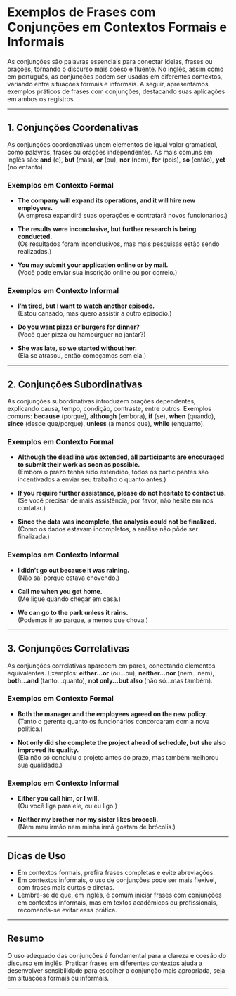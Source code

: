 
# Exemplos de Frases com Conjunções em Contextos Formais e Informais

As conjunções são palavras essenciais para conectar ideias, frases ou orações, tornando o discurso mais coeso e fluente. No inglês, assim como em português, as conjunções podem ser usadas em diferentes contextos, variando entre situações formais e informais. A seguir, apresentamos exemplos práticos de frases com conjunções, destacando suas aplicações em ambos os registros.

---

## 1. Conjunções Coordenativas

As conjunções coordenativas unem elementos de igual valor gramatical, como palavras, frases ou orações independentes. As mais comuns em inglês são: **and** (e), **but** (mas), **or** (ou), **nor** (nem), **for** (pois), **so** (então), **yet** (no entanto).

### Exemplos em Contexto Formal

- **The company will expand its operations, and it will hire new employees.**  
  (A empresa expandirá suas operações e contratará novos funcionários.)

- **The results were inconclusive, but further research is being conducted.**  
  (Os resultados foram inconclusivos, mas mais pesquisas estão sendo realizadas.)

- **You may submit your application online or by mail.**  
  (Você pode enviar sua inscrição online ou por correio.)

### Exemplos em Contexto Informal

- **I’m tired, but I want to watch another episode.**  
  (Estou cansado, mas quero assistir a outro episódio.)

- **Do you want pizza or burgers for dinner?**  
  (Você quer pizza ou hambúrguer no jantar?)

- **She was late, so we started without her.**  
  (Ela se atrasou, então começamos sem ela.)

---

## 2. Conjunções Subordinativas

As conjunções subordinativas introduzem orações dependentes, explicando causa, tempo, condição, contraste, entre outros. Exemplos comuns: **because** (porque), **although** (embora), **if** (se), **when** (quando), **since** (desde que/porque), **unless** (a menos que), **while** (enquanto).

### Exemplos em Contexto Formal

- **Although the deadline was extended, all participants are encouraged to submit their work as soon as possible.**  
  (Embora o prazo tenha sido estendido, todos os participantes são incentivados a enviar seu trabalho o quanto antes.)

- **If you require further assistance, please do not hesitate to contact us.**  
  (Se você precisar de mais assistência, por favor, não hesite em nos contatar.)

- **Since the data was incomplete, the analysis could not be finalized.**  
  (Como os dados estavam incompletos, a análise não pôde ser finalizada.)

### Exemplos em Contexto Informal

- **I didn’t go out because it was raining.**  
  (Não saí porque estava chovendo.)

- **Call me when you get home.**  
  (Me ligue quando chegar em casa.)

- **We can go to the park unless it rains.**  
  (Podemos ir ao parque, a menos que chova.)

---

## 3. Conjunções Correlativas

As conjunções correlativas aparecem em pares, conectando elementos equivalentes. Exemplos: **either...or** (ou...ou), **neither...nor** (nem...nem), **both...and** (tanto...quanto), **not only...but also** (não só...mas também).

### Exemplos em Contexto Formal

- **Both the manager and the employees agreed on the new policy.**  
  (Tanto o gerente quanto os funcionários concordaram com a nova política.)

- **Not only did she complete the project ahead of schedule, but she also improved its quality.**  
  (Ela não só concluiu o projeto antes do prazo, mas também melhorou sua qualidade.)

### Exemplos em Contexto Informal

- **Either you call him, or I will.**  
  (Ou você liga para ele, ou eu ligo.)

- **Neither my brother nor my sister likes broccoli.**  
  (Nem meu irmão nem minha irmã gostam de brócolis.)

---

## Dicas de Uso

- Em contextos formais, prefira frases completas e evite abreviações.
- Em contextos informais, o uso de conjunções pode ser mais flexível, com frases mais curtas e diretas.
- Lembre-se de que, em inglês, é comum iniciar frases com conjunções em contextos informais, mas em textos acadêmicos ou profissionais, recomenda-se evitar essa prática.

---

## Resumo

O uso adequado das conjunções é fundamental para a clareza e coesão do discurso em inglês. Praticar frases em diferentes contextos ajuda a desenvolver sensibilidade para escolher a conjunção mais apropriada, seja em situações formais ou informais.

---
```